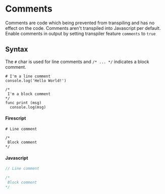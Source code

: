 Comments
========

Comments are code which being prevented from transpiling and has no effect on the code.
Comments aren't transpiled into Javascript per default.
Enable comments in output by setting transpiler feature `comments` to `true`

Syntax
------

The `#` char is used for line comments and `/* ... */` indicates a block comment.

```
# I'm a line comment
console.log('Hello World!')
```

```
/*
 I'm a block comment
*/
func print (msg)
  console.log(msg)
```

#### Firescript

```fire
# Line comment

/*
 Block comment
*/
```

#### Javascript

```js
// Line comment

/*
 Block comment
*/
```
